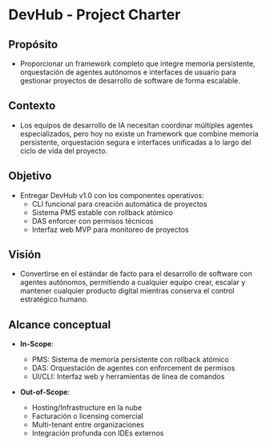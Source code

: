 # DevHub - Project Charter

## Propósito
- Proporcionar un framework completo que integre memoria persistente, orquestación de agentes autónomos e interfaces de usuario para gestionar proyectos de desarrollo de software de forma escalable.

## Contexto

- Los equipos de desarrollo de IA necesitan coordinar múltiples agentes especializados, pero hoy no existe un framework que combine memoria persistente, orquestación segura e interfaces unificadas a lo largo del ciclo de vida del proyecto.

## Objetivo
- Entregar DevHub v1.0 con los componentes operativos:
  - CLI funcional para creación automática de proyectos
  - Sistema PMS estable con rollback atómico
  - DAS enforcer con permisos técnicos
  - Interfaz web MVP para monitoreo de proyectos

## Visión

- Convertirse en el estándar de facto para el desarrollo de software con agentes autónomos, permitiendo a cualquier equipo crear, escalar y mantener cualquier producto digital mientras conserva el control estratégico humano.

## Alcance conceptual

* **In-Scope**:

  * PMS: Sistema de memoria persistente con rollback atómico
  * DAS: Orquestación de agentes con enforcement de permisos
  * UI/CLI: Interfaz web y herramientas de línea de comandos

* **Out-of-Scope**:

  * Hosting/Infrastructure en la nube
  * Facturación o licensing comercial
  * Multi-tenant entre organizaciones
  * Integración profunda con IDEs externos